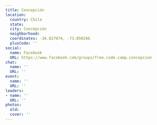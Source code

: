 ```yaml
---
title: Concepción
location:
  country: Chile
  state: 
  city: Concepción
  neighborhood: 
  coordinates: -36.827074, -73.050246
  plusCode: ''
social:
  name: Facebook
  URL: https://www.facebook.com/groups/free.code.camp.concepcion
chat:
  name: ''
  URL: ''
event:
  name: ''
  URL: ''
leaders:
- name: ''
  URL: ''
photos:
  old: 
  cover: ''
---
```

